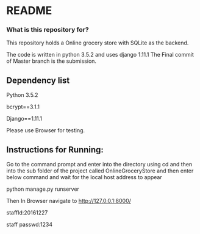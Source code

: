  # README #

### What is this repository for? ###

This repository holds a Online grocery store with SQLite as the backend.

The code is written in python 3.5.2 and uses django 1.11.1
The Final commit of Master branch is the submission.


## Dependency list ##

Python 3.5.2

bcrypt==3.1.1

Django==1.11.1

Please use Browser for testing.

Instructions for Running:
----------------------------
Go to the command prompt and enter into the directory using cd <directory location> and then into the sub folder of the project called OnlineGroceryStore and
then enter below command and wait for the local host address to appear

python manage.py runserver


Then
In Browser navigate to http://127.0.0.1:8000/


staffId:20161227

staff passwd:1234



